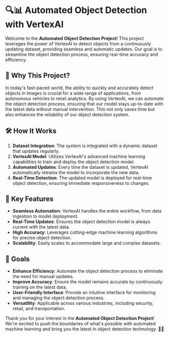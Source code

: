 # 🔍📊 Automated Object Detection with VertexAI

Welcome to the **Automated Object Detection Project**! This project leverages the power of VertexAI to detect objects from a continuously updating dataset, providing seamless and automatic updates. Our goal is to streamline the object detection process, ensuring real-time accuracy and efficiency.

## 🌟 Why This Project?

In today's fast-paced world, the ability to quickly and accurately detect objects in images is crucial for a wide range of applications, from autonomous vehicles to retail analytics. By using VertexAI, we can automate the object detection process, ensuring that our model stays up-to-date with the latest data without manual intervention. This not only saves time but also enhances the reliability of our object detection system.

## 🛠️ How It Works

1. **Dataset Integration**: The system is integrated with a dynamic dataset that updates regularly.
2. **VertexAI Model**: Utilizes VertexAI's advanced machine learning capabilities to train and deploy the object detection model.
3. **Automated Updates**: Every time the dataset is updated, VertexAI automatically retrains the model to incorporate the new data.
4. **Real-Time Detection**: The updated model is deployed for real-time object detection, ensuring immediate responsiveness to changes.

## 🎯 Key Features

- **Seamless Automation**: VertexAI handles the entire workflow, from data ingestion to model deployment.
- **Real-Time Updates**: Ensures the object detection model is always current with the latest data.
- **High Accuracy**: Leverages cutting-edge machine learning algorithms for precise object detection.
- **Scalability**: Easily scales to accommodate large and complex datasets.

## 🚀 Goals

- **Enhance Efficiency**: Automate the object detection process to eliminate the need for manual updates.
- **Improve Accuracy**: Ensure the model remains accurate by continuously training on the latest data.
- **User-Friendly Interface**: Provide an intuitive interface for monitoring and managing the object detection process.
- **Versatility**: Applicable across various industries, including security, retail, and transportation.


Thank you for your interest in the **Automated Object Detection Project**! We're excited to push the boundaries of what's possible with automated machine learning and bring you the latest in object detection technology. 🚀✨

